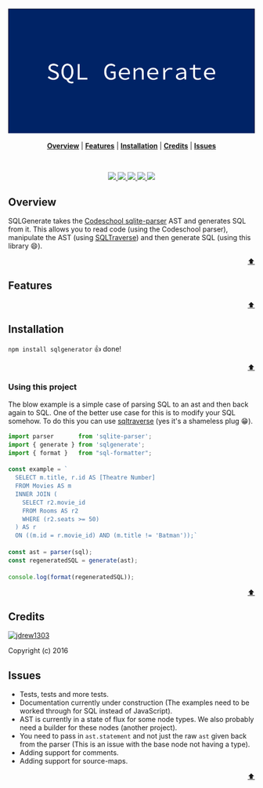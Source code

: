 <p align="center">
  <a name="brand" href="#">
    <img src="./docs/sql_generate_logo.png">
  </a>
</p>

<p align="center">
  <b><a href="#overview">Overview</a></b>
  |
  <b><a href="#features">Features</a></b>
  |
  <b><a href="#installation">Installation</a></b>
  |
  <b><a href="#credits">Credits</a></b>
  |
  <b><a href="#issues">Issues</a></b>
</p>

<br>

<p align="center">
  <a href="https://sqlast.herokuapp.com/"> 
    <img src="https://sqlast.herokuapp.com/badge.svg" alt=" "> 
  </a>
  <a href="https://travis-ci.org/jdrew1303/sqlgenerate"> 
    <img src="https://img.shields.io/travis/jdrew1303/sqlgenerate.svg?style=flat-square" alt=" "> 
  </a>
  <a href="./LICENSE"> 
    <img src="http://img.shields.io/badge/license-MIT-blue.svg?style=flat-square" alt=" "> 
  </a>
  <a href=""> 
    <img src="https://img.shields.io/badge/platform-Browser%20%7C%20Node.js-808080.svg?style=flat-square" alt=" "> 
  </a>
  <a href="https://travis-ci.org/jdrew1303/sqltraverse"> 
    <img src="https://img.shields.io/badge/documentation-below-green.svg?style=flat-square" alt=" "> 
  </a>
</p>

## Overview

SQLGenerate takes the [Codeschool sqlite-parser](https://github.com/codeschool/sqlite-parser/) AST and generates SQL from it. This allows you to read code (using the Codeschool parser), manipulate the AST (using [SQLTraverse](https://github.com/jdrew1303/sqltraverse)) and then generate SQL (using this library :smile:).

<p align="right"><a href="#top">⬆️</a></p>

## Features


<p align="right"><a href="#top">⬆️</a></p>

## Installation

`npm install sqlgenerator` 👍 done!

<p align="right"><a href="#top">⬆️</a></p>

### Using this project

The blow example is a simple case of parsing SQL to an ast and then back again to SQL. One of the better use case for this is to modify your SQL somehow. To do this you can use [sqltraverse](https://github.com/jdrew1303/sqltraverse) (yes it's a shameless plug 😁). 


```javascript
import parser       from 'sqlite-parser';
import { generate } from 'sqlgenerate';
import { format }   from "sql-formatter";

const example = `
  SELECT m.title, r.id AS [Theatre Number]
  FROM Movies AS m
  INNER JOIN (
    SELECT r2.movie_id
    FROM Rooms AS r2
    WHERE (r2.seats >= 50)
  ) AS r
  ON ((m.id = r.movie_id) AND (m.title != 'Batman'));`

const ast = parser(sql);
const regeneratedSQL = generate(ast);

console.log(format(regeneratedSQL));
```


<p align="right"><a href="#top">⬆️</a></p>

## Credits

[![jdrew1303](https://avatars0.githubusercontent.com/u/2535432?v=3&s=40)](https://twitter.com/intent/follow?screen_name=j_drew1303 "Follow @j_drew1303 on Twitter")

Copyright (c) 2016

## Issues
- Tests, tests and more tests.
- Documentation currently under construction (The examples need to be worked through for SQL instead of JavaScript).
- AST is currently in a state of flux for some node types. We also probably need a builder for these nodes (another project).
- You need to pass in `ast.statement` and not just the raw `ast` given back from the parser (This is an issue with the base node not having a type).
- Adding support for comments.
- Adding support for source-maps.

<p align="right"><a href="#top">⬆️</a></p>